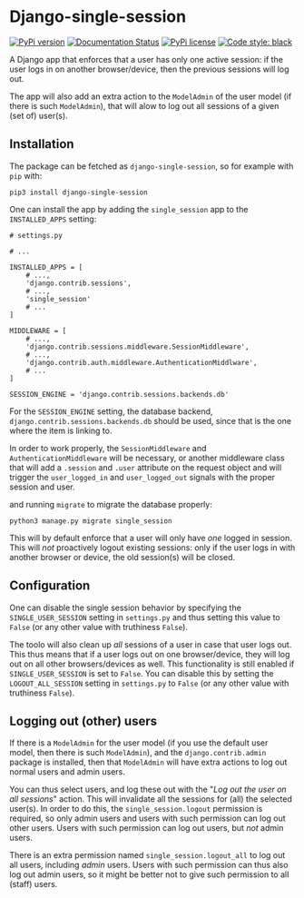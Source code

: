 # Django-single-session

[![PyPi version](https://badgen.net/pypi/v/django-single-session/)](https://pypi.python.org/pypi/django-single-session/)
[![Documentation Status](https://readthedocs.org/projects/django-single-session/badge/?version=latest)](http://django-single-session.readthedocs.io/?badge=latest)
[![PyPi license](https://badgen.net/pypi/license/django-single-session/)](https://pypi.python.org/pypi/django-single-session/)
[![Code style: black](https://img.shields.io/badge/code%20style-black-000000.svg)](https://github.com/psf/black)

A Django app that enforces that a user has only one active session: if the user logs in on another browser/device, then the previous sessions will log out.

The app will also add an extra action to the `ModelAdmin` of the user model (if there is such `ModelAdmin`), that will alow to log out all sessions of a given (set of) user(s).

## Installation

The package can be fetched as `django-single-session`, so for example with `pip` with:

```shell
pip3 install django-single-session
```

One can install the app by adding the `single_session` app to the `INSTALLED_APPS` setting:

```python3
# settings.py

# ...

INSTALLED_APPS = [
    # ...,
    'django.contrib.sessions',
    # ...,
    'single_session'
    # ...
]

MIDDLEWARE = [
    # ...,
    'django.contrib.sessions.middleware.SessionMiddleware',
    # ...,
    'django.contrib.auth.middleware.AuthenticationMiddlware',
    # ...
]

SESSION_ENGINE = 'django.contrib.sessions.backends.db'
```

For the `SESSION_ENGINE` setting, the database backend, `django.contrib.sessions.backends.db` should be used, since that is the one where the item is linking to.

In order to work properly, the `SessionMiddleware` and `AuthenticationMiddleware` will be necessary, or another middleware class that will add a `.session` and `.user` attribute on the
request object and will trigger the `user_logged_in` and `user_logged_out` signals with the proper session and user.

and running `migrate` to migrate the database properly:

```shell
python3 manage.py migrate single_session
```

This will by default enforce that a user will only have *one* logged in session. This will *not* proactively logout existing sessions: only if the user logs in with another browser or device,
the old session(s) will be closed.

## Configuration

One can disable the single session behavior by specifying the `SINGLE_USER_SESSION` setting in `settings.py` and thus setting this value to `False` (or any other value with truthiness `False`).

The toolo will also clean up *all* sessions of a user in case that user logs out. This thus means that if a user logs out on one browser/device, they will log out on all other browsers/devices as well. This functionality is still enabled if `SINGLE_USER_SESSION` is set to `False`. You can disable this by setting the `LOGOUT_ALL_SESSION` setting in `settings.py` to `False` (or any other value with truthiness `False`).

## Logging out (other) users

If there is a `ModelAdmin` for the user model (if you use the default user model, then there is such `ModelAdmin`), and the `django.contrib.admin` package is installed,
then that `ModelAdmin` will have extra actions to log out normal users and admin users.

You can thus select users, and log these out with the "*Log out the user on all sessions*" action. This will invalidate all the sessions for (all) the selected user(s). In order to do this,
the `single_session.logout` permission is required, so only admin users and users with such permission can log out other users. Users with such permission can log out users, but
*not* admin users.

There is an extra permission named `single_session.logout_all` to log out all users, including *admin* users. Users with such permission can thus also log out admin users, so it
might be better not to give such permission to all (staff) users.
